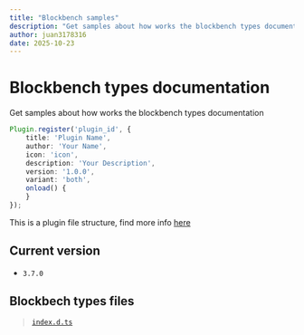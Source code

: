 ```yaml
---
title: "Blockbench samples"
description: "Get samples about how works the blockbench types documentation"
author: juan3178316
date: 2025-10-23
---
```


# Blockbench types documentation
Get samples about how works the blockbench types documentation

```typescript
Plugin.register('plugin_id', {
    title: 'Plugin Name',
    author: 'Your Name',
    icon: 'icon',
    description: 'Your Description',
    version: '1.0.0',
    variant: 'both',
    onload() {
    }
});
```
This is a plugin file structure, find more info [here](https://blockbench.net/wiki/docs/plugin/#plugin-file-structure)

## Current version
- `3.7.0`

## Blockbech types files

> [`index.d.ts`](index/index.md)